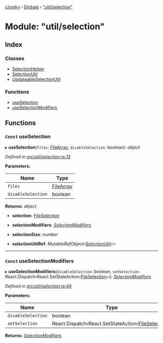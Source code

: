[chonky](../README.md) › [Globals](../globals.md) › ["util/selection"](_util_selection_.md)

# Module: "util/selection"

## Index

### Classes

* [SelectionHelper](../classes/_util_selection_.selectionhelper.md)
* [SelectionUtil](../classes/_util_selection_.selectionutil.md)
* [UpdateableSelectionUtil](../classes/_util_selection_.updateableselectionutil.md)

### Functions

* [useSelection](_util_selection_.md#const-useselection)
* [useSelectionModifiers](_util_selection_.md#const-useselectionmodifiers)

## Functions

### `Const` useSelection

▸ **useSelection**(`files`: [FileArray](_types_files_types_.md#filearray), `disableSelection`: boolean): *object*

*Defined in [src/util/selection.ts:13](https://github.com/TimboKZ/Chonky/blob/b63f6c0/src/util/selection.ts#L13)*

**Parameters:**

Name | Type |
------ | ------ |
`files` | [FileArray](_types_files_types_.md#filearray) |
`disableSelection` | boolean |

**Returns:** *object*

* **selection**: *[FileSelection](../interfaces/_types_selection_types_.fileselection.md)*

* **selectionModifiers**: *[SelectionModifiers](../interfaces/_types_selection_types_.selectionmodifiers.md)*

* **selectionSize**: *number*

* **selectionUtilRef**: *MutableRefObject‹[SelectionUtil](../classes/_util_selection_.selectionutil.md)‹››*

___

### `Const` useSelectionModifiers

▸ **useSelectionModifiers**(`disableSelection`: boolean, `setSelection`: React.Dispatch‹React.SetStateAction‹[FileSelection](../interfaces/_types_selection_types_.fileselection.md)››): *[SelectionModifiers](../interfaces/_types_selection_types_.selectionmodifiers.md)*

*Defined in [src/util/selection.ts:44](https://github.com/TimboKZ/Chonky/blob/b63f6c0/src/util/selection.ts#L44)*

**Parameters:**

Name | Type |
------ | ------ |
`disableSelection` | boolean |
`setSelection` | React.Dispatch‹React.SetStateAction‹[FileSelection](../interfaces/_types_selection_types_.fileselection.md)›› |

**Returns:** *[SelectionModifiers](../interfaces/_types_selection_types_.selectionmodifiers.md)*
